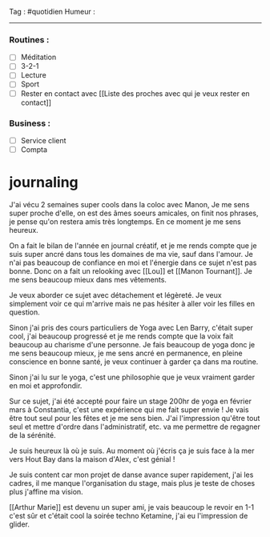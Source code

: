 Tag : #quotidien 
Humeur : 
***

### Routines : 
- [ ] Méditation
- [ ] 3-2-1
- [ ] Lecture
- [ ] Sport
- [ ] Rester en contact avec [[Liste des proches avec qui je veux rester en contact]]

### Business : 
- [ ] Service client 
- [ ] Compta 

# journaling 

J'ai vécu 2 semaines super cools dans la coloc avec Manon,
Je me sens super proche d'elle, on est des âmes soeurs amicales, on finit nos phrases, je pense qu'on restera amis très longtemps. 
En ce moment je me sens heureux. 

On a fait le bilan de l'année en journal créatif, et je me rends compte que je suis super ancré dans tous les domaines de ma vie, sauf dans l'amour. Je n'ai pas beaucoup de confiance en moi et l'énergie dans ce sujet n'est pas bonne. 
Donc on a fait un relooking avec [[Lou]] et [[Manon Tournant]].
Je me sens beaucoup mieux dans mes vêtements. 

Je veux aborder ce sujet avec détachement et légèreté. Je veux simplement voir ce qui m'arrive mais ne pas hésiter à aller voir les filles en question.

Sinon j'ai pris des cours particuliers de Yoga avec Len Barry, c'était super cool, j'ai beaucoup progressé et je me rends compte que la voix fait beaucoup au charisme d'une personne. 
Je fais beaucoup de yoga donc je me sens beaucoup mieux, je me sens ancré en permanence, en pleine conscience en bonne santé, je veux continuer à garder ça dans ma routine.

Sinon j'ai lu sur le yoga, c'est une philosophie que je veux vraiment garder en moi et approfondir.

Sur ce sujet, j'ai été accepté pour faire un stage 200hr de yoga en février mars à Constantia, c'est une expérience qui me fait super envie ! 
Je vais être tout seul pour les fêtes et je me sens bien. 
J'ai l'impression qu'être tout seul et mettre d'ordre dans l'administratif, etc. va me permettre de regagner de la sérénité. 

Je suis heureux là où je suis. Au moment où j'écris ça je suis face à la mer vers Hout Bay dans la maison d'Alex, c'est génial ! 

Je suis content car mon projet de danse avance super rapidement, j'ai les cadres, il me manque l'organisation du stage, mais plus je teste de choses plus j'affine ma vision.

[[Arthur Marie]] est devenu un super ami, je vais beaucoup le revoir en 1-1 c'est sûr et c'était cool la soirée techno Ketamine, j'ai eu l'impression de glider.

